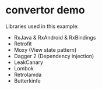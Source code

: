 # convertor demo
Libraries used in this example:
 * RxJava & RxAndroid & RxBindings
 * Retrofit 
 * Moxy (View state pattern)
 * Dagger 2 (Dependency injection)
 * LeakCanary
 * Lombok
 * Retrolamda
 * Butterkinfe
